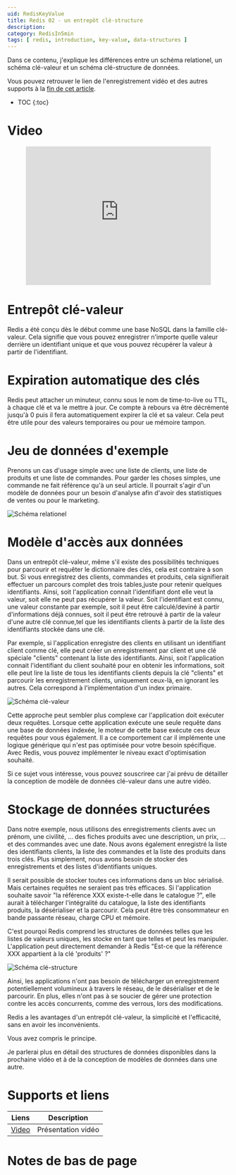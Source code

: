 ```yaml
---
uid: RedisKeyValue
title: Redis 02 - un entrepôt clé-structure
description:
category: RedisIn5min
tags: [ redis, introduction, key-value, data-structures ]
---
```


Dans ce contenu, j'explique les différences entre un schéma relationel, un schéma clé-valeur et un schéma clé-structure de données.

Vous pouvez retrouver le lien de l'enregistrement vidéo et des autres supports à la
 <a href="#materials-and-links">fin de cet article</a>.

* TOC
{:toc}

# Video

<center><iframe width="420" height="315" src="https://www.youtube.com/embed/5STePF4dc2U" frameborder="0" allowfullscreen></iframe></center>

# Entrepôt clé-valeur

Redis a été conçu dès le début comme une base NoSQL dans la famille clé-valeur. Cela signifie que vous pouvez enregistrer n'importe quelle valeur derrière un identifiant unique et que vous pouvez récupérer la valeur à partir de l'identifiant.

# Expiration automatique des clés

Redis peut attacher un minuteur, connu sous le nom de time-to-live ou TTL, à chaque clé et va le mettre à jour. Ce compte à rebours va être décrémenté jusqu'à 0 puis il fera automatiquement expirer la clé et sa valeur. Cela peut être utile pour des valeurs temporaires ou pour ue mémoire tampon.

# Jeu de données d'exemple

Prenons un cas d'usage simple avec une liste de clients, une liste de produits et une liste de commandes. Pour garder les choses simples,  une commande ne fait référence qu'à un seul article. Il pourrait s'agir d'un modèle de données pour un besoin d'analyse afin d'avoir des statistiques de ventes ou pour le marketing.

![Schéma relationel][RelationalSchema.png]

# Modèle d'accès aux données

Dans un entrepôt clé-valeur, même s'il existe des possibilités techniques pour parcourir et requêter le dictionnaire des clés, cela est contraire à son but. Si vous enregistrez des clients, commandes et produits, cela signifierait effectuer un parcours complet des trois tables,juste pour retenir quelques identifiants. Ainsi, soit l'application connait l'identifiant dont elle veut la valeur, soit elle ne peut pas récupérer la valeur. Soit l'identifiant est connu, une valeur constante par exemple, soit il peut être calculé/deviné à partir d'informations déjà connues, soit il peut être retrouvé à partir de la valeur d'une autre clé connue,tel que les identifiants clients à partir de la liste des identifiants stockée dans une clé.

Par exemple, si l'application enregistre des clients en utilisant un identifiant client comme clé, elle peut créer un enregistrement par client et une clé spéciale "clients" contenant la liste des identifiants. Ainsi, soit l'application connait l'identifiant du client souhaité pour en obtenir les informations, soit elle peut lire la liste de tous les identifiants clients depuis la clé "clients" et parcourir les enregistrement clients, uniquement ceux-là, en ignorant les autres. Cela correspond à l'implémentation d'un index primaire.

![Schéma clé-valeur][KeyvalueSchema.png]

Cette approche peut sembler plus complexe car l'application doit exécuter deux requêtes. Lorsque cette application exécute une seule requête dans une base de données indexée, le moteur de cette base exécute ces deux requêtes pour vous également. Il a ce comportement car il implémente une logique générique qui n'est pas optimisée pour votre besoin spécifique. Avec Redis, vous pouvez implémenter le niveau exact d'optimisation souhaité.

Si ce sujet vous intéresse, vous pouvez souscriree car j'ai prévu de détailler la conception de modèle de données clé-valeur dans une autre vidéo.

# Stockage de données structurées

Dans notre exemple, nous utilisons des enregistrements clients avec un prénom, une civilité, ... des fiches produits avec une description, un prix, ... et des commandes avec une date. Nous avons également enregistré la liste des identifiants clients, la liste des commandes et la liste des produits dans trois clés. Plus simplement, nous avons besoin de stocker des enregistrements et des listes d'identifiants uniques.

Il serait possible de stocker toutes ces informations dans un bloc sérialisé. Mais certaines requêtes ne seraient pas très efficaces. Si l'application souhaite savoir "la référence XXX existe-t-elle dans le catalogue ?", elle aurait à télécharger l'intégralité du catalogue, la liste des identifiants produits, la désérialiser et la parcourir. Cela peut être très consommateur en bande passante réseau, charge CPU et mémoire.

C'est pourqoi Redis comprend les structures de données telles que les listes de valeurs uniques, les stocke en tant que telles et peut les manipuler. L'application peut directement demander à Redis "Est-ce que la référence XXX appartient à la clé 'produits' ?"

![Schéma clé-structure][KeystructureSchema.png]

Ainsi, les applications n'ont pas besoin de télécharger un enregistrement potentiellement volumineux à travers le réseau, de le désérialiser et de le parcourir. En plus, elles n'ont pas à se soucier de gérer une protection contre les accès concurrents, comme des verrous, lors des modifications.

Redis a les avantages d'un entrepôt clé-valeur, la simplicité et l'efficacité, sans en avoir les inconvénients.

Vous avez compris le principe.

Je parlerai plus en détail des structures de données disponibles dans la prochaine vidéo et à de la conception de modèles de données dans une autre.





# Supports et liens

| Liens | Description |
|---|---|
| [Video] | Présentation vidéo |

# Notes de bas de page

[Video]: https://youtu.be/5STePF4dc2U "Related youtube video"

[RelationalSchema.png]: {{site.url}}{{site.baseurl}}/assets/posts/{{page.uid}}/RelationalSchema.png "Exemple de schéma relationel"
[KeyvalueSchema.png]: {{site.url}}{{site.baseurl}}/assets/posts/{{page.uid}}/KeyvalueSchema.png "Exemple de schéma clé-valeur"
[KeystructureSchema.png]: {{site.url}}{{site.baseurl}}/assets/posts/{{page.uid}}/KeystructureSchema.png "Exemple de schéma clé-structure"
